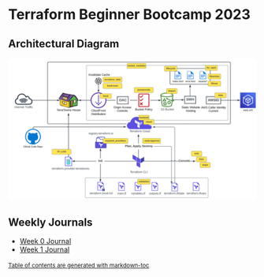 # Terraform Beginner Bootcamp 2023

## Architectural Diagram

![Alt text](public/assets/terraform-images/full_architectural_diagram.png)

## Weekly Journals
- [Week 0 Journal](journal/week0.md)
- [Week 1 Journal](journal/week1.md)

<small><u><a href='http://ecotrust-canada.github.io/markdown-toc/'>Table of contents are generated with markdown-toc</a></u></small>
